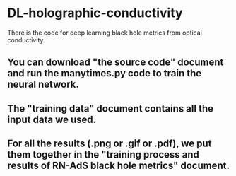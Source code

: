 # DL-holographic-conductivity
There is the code for deep learning black hole metrics from optical conductivity.  
## You can download "the source code" document and run the manytimes.py code to train the neural network.  
## The "training data" document contains all the input data we used.  
## For all the results (.png or .gif or .pdf), we put them together in the "training process and results of RN-AdS black hole metrics" document.
